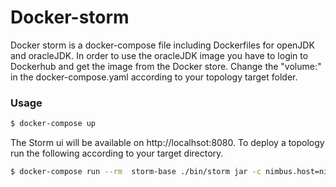 # Docker-storm

Docker storm is a docker-compose file including Dockerfiles for openJDK and oracleJDK. In order to use the oracleJDK image you have to login to Dockerhub and get the image from the Docker store. Change the "volume:" in the docker-compose.yaml according to your topology target folder.

### Usage

```sh
$ docker-compose up
```
The Storm ui will be available on http://localhsot:8080. To deploy a topology run the following according to your target directory.
```sh
$ docker-compose run --rm  storm-base ./bin/storm jar -c nimbus.host=nimbus /var/opt/mytopologies/storm-starter-1.1.0.jar org.apache.storm.starter.WordCountTopology WordCount
```

